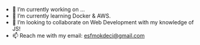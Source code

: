 - 🔭 I’m currently working on ...
- 🌱 I’m currently learning Docker & AWS.
- 👯 I’m looking to collaborate on Web Development with my knowledge of JS!
- 📫 Reach me with my email: esfmokdeci@gmail.com

